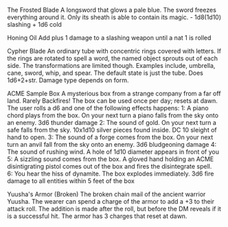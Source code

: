 The Frosted Blade
	A longsword that glows a pale blue. The sword freezes everything around it. Only its sheath is able to contain its magic.
	- 1d8(1d10) slashing + 1d6 cold

Honing Oil
	Add plus 1 damage to a slashing weapon until a nat 1 is rolled

Cypher Blade
	An ordinary tube with concentric rings covered with letters. If the rings are rotated to spell a word, the named object sprouts out of each side. The transformations are limited though. Examples include, umbrella, cane, sword, whip, and spear. The default state is just the tube. Does 1d6+2+str. Damage type depends on form.

ACME Sample Box
	A mysterious box from a strange company from a far off land. Rarely Backfires! The box can be used once per day; resets at dawn. The user rolls a d6 and one of the following effects happens:
		1: A piano chord plays from the box. On your next turn a piano falls from the sky onto an enemy. 3d6 thunder damage
		2: The sound of gold. On your next turn a safe falls from the sky. 10x1d10 silver pieces found inside. DC 10 sleight of hand to open. 
		3: The sound of a forge comes from the box. On your next turn an anvil fall from the sky onto an enemy. 3d6 bludgeoning damage
		4: The sound of rushing wind. A hole of 1d10 diameter appears in front of you
		5: A sizzling sound comes from the box. A gloved hand holding an ACME disintigrating pistol comes out of the box and fires the disintegrate spell.  
		6: You hear the hiss of dynamite. The box explodes immediately. 3d6 fire damage to all entities within 5 feet of the box

Yuusha's Armor (Broken)
	The broken chain mail of the ancient warrior Yuusha. The wearer can spend a charge of the armor to add a +3 to their attack roll. The addition is made after the roll, but before the DM reveals if it is a successful hit. The armor has 3 charges that reset at dawn.